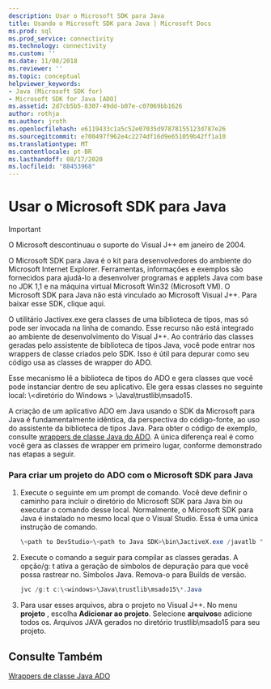 ```yaml
---
description: Usar o Microsoft SDK para Java
title: Usando o Microsoft SDK para Java | Microsoft Docs
ms.prod: sql
ms.prod_service: connectivity
ms.technology: connectivity
ms.custom: ''
ms.date: 11/08/2018
ms.reviewer: ''
ms.topic: conceptual
helpviewer_keywords:
- Java (Microsoft SDK for)
- Microsoft SDK for Java [ADO]
ms.assetid: 2d7cb5b5-8307-49dd-b07e-c07069bb1626
author: rothja
ms.author: jroth
ms.openlocfilehash: e6119433c1a5c52e07035d97878155123d787e26
ms.sourcegitcommit: e700497f962e4c2274df16d9e651059b42ff1a10
ms.translationtype: MT
ms.contentlocale: pt-BR
ms.lasthandoff: 08/17/2020
ms.locfileid: "88453968"
---
```

# <a name="using-the-microsoft-sdk-for-java"></a>Usar o Microsoft SDK para Java

> [!IMPORTANT]
> O Microsoft descontinuau o suporte do Visual J++ em janeiro de 2004.

O Microsoft SDK para Java é o kit para desenvolvedores do ambiente do Microsoft Internet Explorer. Ferramentas, informações e exemplos são fornecidos para ajudá-lo a desenvolver programas e applets Java com base no JDK 1,1 e na máquina virtual Microsoft Win32 (Microsoft VM). O Microsoft SDK para Java não está vinculado ao Microsoft Visual J++. Para baixar esse SDK, clique aqui.  
  
 O utilitário Jactivex.exe gera classes de uma biblioteca de tipos, mas só pode ser invocada na linha de comando. Esse recurso não está integrado ao ambiente de desenvolvimento do Visual J++. Ao contrário das classes geradas pelo assistente de biblioteca de tipos Java, você pode entrar nos wrappers de classe criados pelo SDK. Isso é útil para depurar como seu código usa as classes de wrapper do ADO.  
  
 Esse mecanismo lê a biblioteca de tipos do ADO e gera classes que você pode instanciar dentro de seu aplicativo. Ele gera essas classes no seguinte local: \\<diretório do Windows \> \Java\trustlib\msado15.  
  
 A criação de um aplicativo ADO em Java usando o SDK da Microsoft para Java é fundamentalmente idêntica, da perspectiva do código-fonte, ao uso do assistente da biblioteca de tipos Java. Para obter o código de exemplo, consulte [wrappers de classe Java do ADO](../../../ado/guide/appendixes/ado-java-class-wrappers.md). A única diferença real é como você gera as classes de wrapper em primeiro lugar, conforme demonstrado nas etapas a seguir.  
  
### <a name="to-create-an-ado-project-with-the-microsoft-sdk-for-java"></a>Para criar um projeto do ADO com o Microsoft SDK para Java  
  
1.  Execute o seguinte em um prompt de comando. Você deve definir o caminho para incluir o diretório do Microsoft SDK para Java bin ou executar o comando desse local. Normalmente, o Microsoft SDK para Java é instalado no mesmo local que o Visual Studio. Essa é uma única instrução de comando.  
  
    ```java
    \<path to DevStudio>\<path to Java SDK>\bin\JactiveX.exe /javatlb "C:\program files\common files\system\ado\msado15.dll"  
    ```  
  
2.  Execute o comando a seguir para compilar as classes geradas. A opção/g: t ativa a geração de símbolos de depuração para que você possa rastrear no. Símbolos Java. Remova-o para Builds de versão.  
  
    ```java
    jvc /g:t c:\<windows>\Java\trustlib\msado15\*.Java  
    ```  
  
3.  Para usar esses arquivos, abra o projeto no Visual J++. No menu **projeto** , escolha **Adicionar ao projeto**. Selecione **arquivos**e adicione todos os. Arquivos JAVA gerados no diretório trustlib\msado15 para seu projeto.  
  
## <a name="see-also"></a>Consulte Também  
 [Wrappers de classe Java ADO](../../../ado/guide/appendixes/ado-java-class-wrappers.md)   
